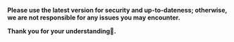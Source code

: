 **Please use the latest version for security and up-to-dateness; otherwise, we are not responsible for any issues you may encounter.**

**Thank you for your understanding💙.**